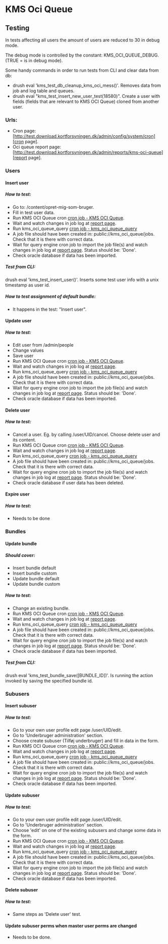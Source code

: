 # KMS Oci Queue

## Testing
In tests affecting all users the amount of users are reduced to 30 in debug mode.

The debug mode is controlled by the constant: KMS\_OCI\_QUEUE\_DEBUG. (TRUE = is in debug mode).

Some handy commands in order to run tests from CLI and clear data from db:

+ drush eval 'kms\_test\_db\_cleanup\_kms\_oci\_mess()'. Removes data from job and log table and queues.
+ drush eval "kms\_test\_insert\_new\_user\_test(18580)". Create a user with fields (fields that are relevant to KMS OCI Queue) cloned from another user.


### Urls:
+ Cron page: [http://test.download.kortforsyningen.dk/admin/config/system/cron][cron page].
+ Oci queue report page: [http://test.download.kortforsyningen.dk/admin/reports/kms-oci-queue][report page].

### Users

#### Insert user

##### How to test:
+ Go to: /content/opret-mig-som-bruger.
+ Fill in test user data.
+ Run KMS OCI Queue cron [cron job - KMS OCI Queue].
+ Wait and watch changes in job log at [report page].
+ Run kms\_oci\_queue\_query [cron job - kms\_oci\_queue\_query]
+ A job file should have been created in: public://kms\_oci\_queue/jobs. Check that it is there with correct data.
+ Wait for query engine cron job to import the job file(s) and watch changes in job log at [report page]. Status should be: 'Done'.
+ Check oracle database if data has been imported.

##### Test from CLI:
drush eval 'kms\_test\_insert\_user()'. Inserts some test user info with a unix timestamp as user id.

##### How to test assignment of default bundle:
+ It happens in the test: "Insert user".

#### Update user

##### How to test:
+ Edit user from /admin/people
+ Change values
+ Save user
+ Run KMS OCI Queue cron [cron job - KMS OCI Queue].
+ Wait and watch changes in job log at [report page].
+ Run kms\_oci\_queue\_query [cron job - kms\_oci\_queue\_query]
+ A job file should have been created in: public://kms\_oci\_queue/jobs. Check that it is there with correct data.
+ Wait for query engine cron job to import the job file(s) and watch changes in job log at [report page]. Status should be: 'Done'.
+ Check oracle database if data has been imported.

#### Delete user

##### How to test:
+ Cancel a user. Eg. by calling /user/UID/cancel. Choose delete user and its content.
+ Run KMS OCI Queue cron [cron job - KMS OCI Queue].
+ Wait and watch changes in job log at [report page].
+ Run kms\_oci\_queue\_query [cron job - kms\_oci\_queue\_query]
+ A job file should have been created in: public://kms\_oci\_queue/jobs. Check that it is there with correct data.
+ Wait for query engine cron job to import the job file(s) and watch changes in job log at [report page]. Status should be: 'Done'.
+ Check oracle database if user data has been deleted.

#### Expire user

##### How to test:
+ Needs to be done

### Bundles

#### Update bundle

##### Should cover:
+ Insert bundle default
+ Insert bundle custom
+ Update bundle default
+ Update bundle custom

##### How to test:
+ Change an existing bundle.
+ Run KMS OCI Queue cron [cron job - KMS OCI Queue].
+ Wait and watch changes in job log at [report page].
+ Run kms\_oci\_queue\_query [cron job - kms\_oci\_queue\_query]
+ A job file should have been created in: public://kms\_oci\_queue/jobs. Check that it is there with correct data.
+ Wait for query engine cron job to import the job file(s) and watch changes in job log at [report page]. Status should be: 'Done'.
+ Check oracle database if data has been imported.

##### Test from CLI:
drush eval 'kms\_test\_bundle\_save([BUNDLE\_ID])'. Is running the action invoked by saving the specified bundle id.

### Subusers

#### Insert subuser

##### How to test:
+ Go to your own user profile edit page /user/UID/edit.
+ Go to 'Underbruger administration' section.
+ Choose create subuser (Tilføj underbruger) and fill in data in the form.
+ Run KMS OCI Queue cron [cron job - KMS OCI Queue].
+ Wait and watch changes in job log at [report page].
+ Run kms\_oci\_queue\_query [cron job - kms\_oci\_queue\_query]
+ A job file should have been created in: public://kms\_oci\_queue/jobs. Check that it is there with correct data.
+ Wait for query engine cron job to import the job file(s) and watch changes in job log at [report page]. Status should be: 'Done'.
+ Check oracle database if data has been imported.

#### Update subuser

##### How to test:
+ Go to your own user profile edit page /user/UID/edit.
+ Go to 'Underbruger administration' section.
+ Choose 'edit' on one of the existing subusers and change some data in the form.
+ Run KMS OCI Queue cron [cron job - KMS OCI Queue].
+ Wait and watch changes in job log at [report page].
+ Run kms\_oci\_queue\_query [cron job - kms\_oci\_queue\_query]
+ A job file should have been created in: public://kms\_oci\_queue/jobs. Check that it is there with correct data.
+ Wait for query engine cron job to import the job file(s) and watch changes in job log at [report page]. Status should be: 'Done'.
+ Check oracle database if data has been imported.
#### Delete subuser

##### How to test:
+ Same steps as 'Delete user' test.

#### Update subuser perms when master user perms are changed
+ Needs to be done.

[cron page]: http://test.download.kortforsyningen.dk/admin/config/system/cron
[report page]: http://test.download.kortforsyningen.dk/admin/reports/kms-oci-queue
[cron job - KMS OCI Queue]: http://kms.dev/admin/ultimate-cron/service/start/kms\_oci\_queue\_query\_creator\_run?destination=admin/config/system/cron
[cron job - kms\_oci\_queue\_query]: http://kms.dev/admin/ultimate-cron/service/start/ultimate\_cron\_queue\_kms\_oci\_queue\_query?destination=admin/config/system/cron
